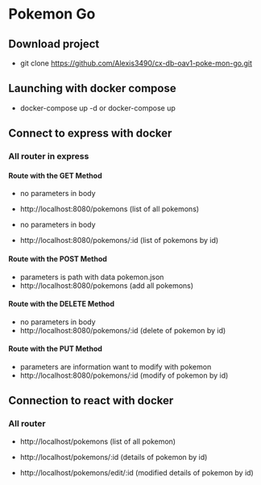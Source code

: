 # Pokemon Go


## Download project

- git clone https://github.com/Alexis3490/cx-db-oav1-poke-mon-go.git

## Launching with docker compose

- docker-compose up -d or docker-compose up

## Connect to express with docker

### All router in express

#### Route with the GET Method

- no parameters in body
- http://localhost:8080/pokemons (list of all pokemons)

- no parameters in body
- http://localhost:8080/pokemons/:id (list of pokemons by id)

#### Route with the POST Method

- parameters is path with data pokemon.json
- http://localhost:8080/pokemons (add all pokemons)

#### Route with the DELETE Method

- no parameters in body
- http://localhost:8080/pokemons/:id (delete of pokemon by id)

#### Route with the PUT Method

- parameters are information want to modify with pokemon
- http://localhost:8080/pokemons/:id (modify of pokemon by id)

## Connection to react with docker 

### All router

- http://localhost/pokemons (list of all pokemon)

- http://localhost/pokemons/:id (details of pokemon by id)

- http://localhost/pokemons/edit/:id (modified details of pokemon by id)
